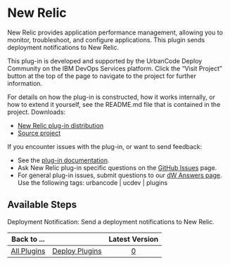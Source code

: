 
New Relic
=========

New Relic provides application performance management, allowing you to monitor, troubleshoot, and configure applications. This plugin sends deployment notifications to New Relic.

This plug-in is developed and supported by the UrbanCode Deploy Community on the IBM DevOps Services platform. Click the “Visit Project” button at the top of the page to navigate to the project for further information.

For details on how the plug-in is constructed, how it works internally, or how to extend it yourself, see the README.md file that is contained in the project. Downloads:

* [New Relic plug-in distribution](https://github.com/UrbanCode/New-Relic-UCD/releases)
* [Source project](https://github.com/UrbanCode/New-Relic-UCD)

If you encounter issues with the plug-in, or want to send feedback:

* See the [plug-in documentation](https://github.com/UrbanCode/New-Relic-UCD/tree/master/doc).
* Ask New Relic plug-in specific questions on the [GitHub Issues](https://github.com/UrbanCode/New-Relic-UCD/issues) page.
* For general plug-in issues, submit questions to our [dW Answers page](https://developer.ibm.com/answers/smart-spaces/23/urbancode.html). Use the following tags: urbancode | ucdev | plugins


Available Steps
---------------

Deployment Notification: Send a deployment notifications to New Relic.



|Back to ...||Latest Version|
| :---: | :---: | :---: |
|[All Plugins](../../index.md)|[Deploy Plugins](../README.md)|[0]()|
